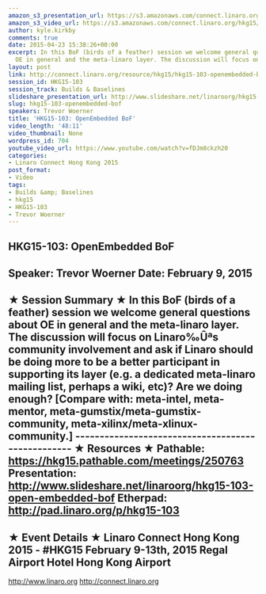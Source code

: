 ```yaml
---
amazon_s3_presentation_url: https://s3.amazonaws.com/connect.linaro.org/hkg15/Videos/02-09-Monday/HKG15-103.pdf
amazon_s3_video_url: https://s3.amazonaws.com/connect.linaro.org/hkg15/Videos/02-09-Monday/HKG15-103+OpenEmbedded+BoF.mp4
author: kyle.kirkby
comments: true
date: 2015-04-23 15:38:26+00:00
excerpt: In this BoF (birds of a feather) session we welcome general questions about
  OE in general and the meta-linaro layer. The discussion will focus on Linaro
layout: post
link: http://connect.linaro.org/resource/hkg15/hkg15-103-openembedded-bof/
session_id: HKG15-103
session_track: Builds & Baselines
slideshare_presentation_url: http://www.slideshare.net/linaroorg/hkg15-103-open-embedded-bof
slug: hkg15-103-openembedded-bof
speakers: Trevor Woerner
title: 'HKG15-103: OpenEmbedded BoF'
video_length: '48:11'
video_thumbnail: None
wordpress_id: 704
youtube_video_url: https://www.youtube.com/watch?v=fDJm8ckzh20
categories:
- Linaro Connect Hong Kong 2015
post_format:
- Video
tags:
- Builds &amp; Baselines
- hkg15
- HKG15-103
- Trevor Woerner
---
```


HKG15-103: OpenEmbedded BoF 
--------------------------------------------------- 
Speaker: Trevor Woerner 
Date: February 9, 2015 
--------------------------------------------------- 
★ Session Summary ★ 
In this BoF (birds of a feather) session we welcome general questions about OE in general and the meta-linaro layer. The discussion will focus on Linaro‰Ûªs community involvement and ask if Linaro should be doing more to be a better participant in supporting its layer (e.g. a dedicated meta-linaro mailing list, perhaps a wiki, etc)? Are we doing enough? [Compare with: meta-intel, meta-mentor, meta-gumstix/meta-gumstix-community, meta-xilinx/meta-xlinux-community.] -------------------------------------------------- 
★ Resources ★ 
Pathable: https://hkg15.pathable.com/meetings/250763 
Presentation:  http://www.slideshare.net/linaroorg/hkg15-103-open-embedded-bof
Etherpad: http://pad.linaro.org/p/hkg15-103 
--------------------------------------------------- 
★ Event Details ★ 
Linaro Connect Hong Kong 2015 - #HKG15 
February 9-13th, 2015 
Regal Airport Hotel Hong Kong Airport 
--------------------------------------------------- 
http://www.linaro.org 
http://connect.linaro.org
